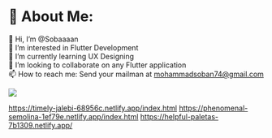 # 💫 About Me:
👋 Hi, I’m @Sobaaaan<br>👀 I’m interested in Flutter Development<br>🌱 I’m currently learning UX Designing<br>💞️ I’m looking to collaborate on any Flutter application<br>📫 How to reach me: Send your mailman at mohammadsoban74@gmail.com

![](https://github-readme-stats.vercel.app/api?username=sobaaaan&theme=dracula&hide_border=false&include_all_commits=true&count_private=true)<br/>

https://timely-jalebi-68956c.netlify.app/index.html
https://phenomenal-semolina-1ef79e.netlify.app/index.html
https://helpful-paletas-7b1309.netlify.app/
